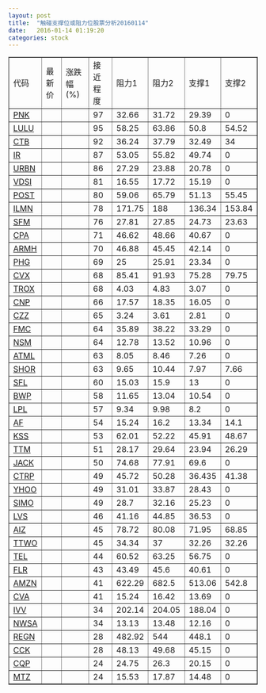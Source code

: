 ```yaml
---
layout: post
title:  "触碰支撑位或阻力位股票分析20160114"
date:   2016-01-14 01:19:20
categories: stock
---
```

<script type="text/javascript">
var stockList = []
stockList.push('gb_pnk');
stockList.push('gb_lulu');
stockList.push('gb_ctb');
stockList.push('gb_ir');
stockList.push('gb_urbn');
stockList.push('gb_vdsi');
stockList.push('gb_post');
stockList.push('gb_ilmn');
stockList.push('gb_sfm');
stockList.push('gb_cpa');
stockList.push('gb_armh');
stockList.push('gb_phg');
stockList.push('gb_cvx');
stockList.push('gb_trox');
stockList.push('gb_cnp');
stockList.push('gb_czz');
stockList.push('gb_fmc');
stockList.push('gb_nsm');
stockList.push('gb_atml');
stockList.push('gb_shor');
stockList.push('gb_sfl');
stockList.push('gb_bwp');
stockList.push('gb_lpl');
stockList.push('gb_af');
stockList.push('gb_kss');
stockList.push('gb_ttm');
stockList.push('gb_jack');
stockList.push('gb_ctrp');
stockList.push('gb_yhoo');
stockList.push('gb_simo');
stockList.push('gb_lvs');
stockList.push('gb_aiz');
stockList.push('gb_ttwo');
stockList.push('gb_tel');
stockList.push('gb_flr');
stockList.push('gb_amzn');
stockList.push('gb_cva');
stockList.push('gb_ivv');
stockList.push('gb_nwsa');
stockList.push('gb_regn');
stockList.push('gb_cck');
stockList.push('gb_cqp');
stockList.push('gb_mtz');
</script>
<table border="1">
 <tr>
 <td>代码</td>
 <td>最新价</td>
 <td>涨跌幅(%)</td>
 <td>接近程度</td>
 <td>阻力1</td>
 <td>阻力2</td>
 <td>支撑1</td>
 <td>支撑2</td>
</tr>
  <tr id="pnk" class="green">
  <td><a href="http://stock.finance.sina.com.cn/usstock/quotes/PNK.html" target="_blank">PNK</a></td><td></td><td></td><td>97</td><td>32.66</td><td>31.72</td><td>29.39</td><td>0</td></tr>
  <tr id="lulu" class="red">
  <td><a href="http://stock.finance.sina.com.cn/usstock/quotes/LULU.html" target="_blank">LULU</a></td><td></td><td></td><td>95</td><td>58.25</td><td>63.86</td><td>50.8</td><td>54.52</td></tr>
  <tr id="ctb" class="red">
  <td><a href="http://stock.finance.sina.com.cn/usstock/quotes/CTB.html" target="_blank">CTB</a></td><td></td><td></td><td>92</td><td>36.24</td><td>37.79</td><td>32.49</td><td>34</td></tr>
  <tr id="ir" class="red">
  <td><a href="http://stock.finance.sina.com.cn/usstock/quotes/IR.html" target="_blank">IR</a></td><td></td><td></td><td>87</td><td>53.05</td><td>55.82</td><td>49.74</td><td>0</td></tr>
  <tr id="urbn" class="green">
  <td><a href="http://stock.finance.sina.com.cn/usstock/quotes/URBN.html" target="_blank">URBN</a></td><td></td><td></td><td>86</td><td>27.29</td><td>23.88</td><td>20.78</td><td>0</td></tr>
  <tr id="vdsi" class="green">
  <td><a href="http://stock.finance.sina.com.cn/usstock/quotes/VDSI.html" target="_blank">VDSI</a></td><td></td><td></td><td>81</td><td>16.55</td><td>17.72</td><td>15.19</td><td>0</td></tr>
  <tr id="post" class="red">
  <td><a href="http://stock.finance.sina.com.cn/usstock/quotes/POST.html" target="_blank">POST</a></td><td></td><td></td><td>80</td><td>59.06</td><td>65.79</td><td>51.13</td><td>55.45</td></tr>
  <tr id="ilmn" class="red">
  <td><a href="http://stock.finance.sina.com.cn/usstock/quotes/ILMN.html" target="_blank">ILMN</a></td><td></td><td></td><td>78</td><td>171.75</td><td>188</td><td>136.34</td><td>153.84</td></tr>
  <tr id="sfm" class="green">
  <td><a href="http://stock.finance.sina.com.cn/usstock/quotes/SFM.html" target="_blank">SFM</a></td><td></td><td></td><td>76</td><td>27.81</td><td>27.85</td><td>24.73</td><td>23.63</td></tr>
  <tr id="cpa" class="red">
  <td><a href="http://stock.finance.sina.com.cn/usstock/quotes/CPA.html" target="_blank">CPA</a></td><td></td><td></td><td>71</td><td>46.62</td><td>48.66</td><td>40.67</td><td>0</td></tr>
  <tr id="armh" class="green">
  <td><a href="http://stock.finance.sina.com.cn/usstock/quotes/ARMH.html" target="_blank">ARMH</a></td><td></td><td></td><td>70</td><td>46.88</td><td>45.45</td><td>42.14</td><td>0</td></tr>
  <tr id="phg" class="red">
  <td><a href="http://stock.finance.sina.com.cn/usstock/quotes/PHG.html" target="_blank">PHG</a></td><td></td><td></td><td>69</td><td>25</td><td>25.91</td><td>23.34</td><td>0</td></tr>
  <tr id="cvx" class="green">
  <td><a href="http://stock.finance.sina.com.cn/usstock/quotes/CVX.html" target="_blank">CVX</a></td><td></td><td></td><td>68</td><td>85.41</td><td>91.93</td><td>75.28</td><td>79.75</td></tr>
  <tr id="trox" class="green">
  <td><a href="http://stock.finance.sina.com.cn/usstock/quotes/TROX.html" target="_blank">TROX</a></td><td></td><td></td><td>68</td><td>4.03</td><td>4.83</td><td>3.07</td><td>0</td></tr>
  <tr id="cnp" class="red">
  <td><a href="http://stock.finance.sina.com.cn/usstock/quotes/CNP.html" target="_blank">CNP</a></td><td></td><td></td><td>66</td><td>17.57</td><td>18.35</td><td>16.05</td><td>0</td></tr>
  <tr id="czz" class="green">
  <td><a href="http://stock.finance.sina.com.cn/usstock/quotes/CZZ.html" target="_blank">CZZ</a></td><td></td><td></td><td>65</td><td>3.24</td><td>3.61</td><td>2.81</td><td>0</td></tr>
  <tr id="fmc" class="red">
  <td><a href="http://stock.finance.sina.com.cn/usstock/quotes/FMC.html" target="_blank">FMC</a></td><td></td><td></td><td>64</td><td>35.89</td><td>38.22</td><td>33.29</td><td>0</td></tr>
  <tr id="nsm" class="green">
  <td><a href="http://stock.finance.sina.com.cn/usstock/quotes/NSM.html" target="_blank">NSM</a></td><td></td><td></td><td>64</td><td>12.78</td><td>13.52</td><td>10.96</td><td>0</td></tr>
  <tr id="atml" class="red">
  <td><a href="http://stock.finance.sina.com.cn/usstock/quotes/ATML.html" target="_blank">ATML</a></td><td></td><td></td><td>63</td><td>8.05</td><td>8.46</td><td>7.26</td><td>0</td></tr>
  <tr id="shor" class="green">
  <td><a href="http://stock.finance.sina.com.cn/usstock/quotes/SHOR.html" target="_blank">SHOR</a></td><td></td><td></td><td>63</td><td>9.65</td><td>10.44</td><td>7.97</td><td>7.66</td></tr>
  <tr id="sfl" class="red">
  <td><a href="http://stock.finance.sina.com.cn/usstock/quotes/SFL.html" target="_blank">SFL</a></td><td></td><td></td><td>60</td><td>15.03</td><td>15.9</td><td>13</td><td>0</td></tr>
  <tr id="bwp" class="red">
  <td><a href="http://stock.finance.sina.com.cn/usstock/quotes/BWP.html" target="_blank">BWP</a></td><td></td><td></td><td>58</td><td>11.65</td><td>13.04</td><td>10.54</td><td>0</td></tr>
  <tr id="lpl" class="red">
  <td><a href="http://stock.finance.sina.com.cn/usstock/quotes/LPL.html" target="_blank">LPL</a></td><td></td><td></td><td>57</td><td>9.34</td><td>9.98</td><td>8.2</td><td>0</td></tr>
  <tr id="af" class="red">
  <td><a href="http://stock.finance.sina.com.cn/usstock/quotes/AF.html" target="_blank">AF</a></td><td></td><td></td><td>54</td><td>15.24</td><td>16.2</td><td>13.34</td><td>14.1</td></tr>
  <tr id="kss" class="green">
  <td><a href="http://stock.finance.sina.com.cn/usstock/quotes/KSS.html" target="_blank">KSS</a></td><td></td><td></td><td>53</td><td>62.01</td><td>52.22</td><td>45.91</td><td>48.67</td></tr>
  <tr id="ttm" class="green">
  <td><a href="http://stock.finance.sina.com.cn/usstock/quotes/TTM.html" target="_blank">TTM</a></td><td></td><td></td><td>51</td><td>28.17</td><td>29.64</td><td>23.94</td><td>26.29</td></tr>
  <tr id="jack" class="red">
  <td><a href="http://stock.finance.sina.com.cn/usstock/quotes/JACK.html" target="_blank">JACK</a></td><td></td><td></td><td>50</td><td>74.68</td><td>77.91</td><td>69.6</td><td>0</td></tr>
  <tr id="ctrp" class="green">
  <td><a href="http://stock.finance.sina.com.cn/usstock/quotes/CTRP.html" target="_blank">CTRP</a></td><td></td><td></td><td>49</td><td>45.72</td><td>50.28</td><td>36.435</td><td>41.38</td></tr>
  <tr id="yhoo" class="red">
  <td><a href="http://stock.finance.sina.com.cn/usstock/quotes/YHOO.html" target="_blank">YHOO</a></td><td></td><td></td><td>49</td><td>31.01</td><td>33.87</td><td>28.43</td><td>0</td></tr>
  <tr id="simo" class="red">
  <td><a href="http://stock.finance.sina.com.cn/usstock/quotes/SIMO.html" target="_blank">SIMO</a></td><td></td><td></td><td>49</td><td>28.7</td><td>32.16</td><td>25.23</td><td>0</td></tr>
  <tr id="lvs" class="green">
  <td><a href="http://stock.finance.sina.com.cn/usstock/quotes/LVS.html" target="_blank">LVS</a></td><td></td><td></td><td>46</td><td>41.16</td><td>44.85</td><td>36.53</td><td>0</td></tr>
  <tr id="aiz" class="red">
  <td><a href="http://stock.finance.sina.com.cn/usstock/quotes/AIZ.html" target="_blank">AIZ</a></td><td></td><td></td><td>45</td><td>78.72</td><td>80.08</td><td>71.95</td><td>68.85</td></tr>
  <tr id="ttwo" class="green">
  <td><a href="http://stock.finance.sina.com.cn/usstock/quotes/TTWO.html" target="_blank">TTWO</a></td><td></td><td></td><td>45</td><td>34.34</td><td>37</td><td>32.26</td><td>32.26</td></tr>
  <tr id="tel" class="green">
  <td><a href="http://stock.finance.sina.com.cn/usstock/quotes/TEL.html" target="_blank">TEL</a></td><td></td><td></td><td>44</td><td>60.52</td><td>63.25</td><td>56.75</td><td>0</td></tr>
  <tr id="flr" class="red">
  <td><a href="http://stock.finance.sina.com.cn/usstock/quotes/FLR.html" target="_blank">FLR</a></td><td></td><td></td><td>43</td><td>43.49</td><td>45.6</td><td>40.61</td><td>0</td></tr>
  <tr id="amzn" class="red">
  <td><a href="http://stock.finance.sina.com.cn/usstock/quotes/AMZN.html" target="_blank">AMZN</a></td><td></td><td></td><td>41</td><td>622.29</td><td>682.5</td><td>513.06</td><td>542.8</td></tr>
  <tr id="cva" class="red">
  <td><a href="http://stock.finance.sina.com.cn/usstock/quotes/CVA.html" target="_blank">CVA</a></td><td></td><td></td><td>41</td><td>15.24</td><td>16.42</td><td>13.69</td><td>0</td></tr>
  <tr id="ivv" class="green">
  <td><a href="http://stock.finance.sina.com.cn/usstock/quotes/IVV.html" target="_blank">IVV</a></td><td></td><td></td><td>34</td><td>202.14</td><td>204.05</td><td>188.04</td><td>0</td></tr>
  <tr id="nwsa" class="green">
  <td><a href="http://stock.finance.sina.com.cn/usstock/quotes/NWSA.html" target="_blank">NWSA</a></td><td></td><td></td><td>34</td><td>13.13</td><td>13.48</td><td>12.16</td><td>0</td></tr>
  <tr id="regn" class="green">
  <td><a href="http://stock.finance.sina.com.cn/usstock/quotes/REGN.html" target="_blank">REGN</a></td><td></td><td></td><td>28</td><td>482.92</td><td>544</td><td>448.1</td><td>0</td></tr>
  <tr id="cck" class="green">
  <td><a href="http://stock.finance.sina.com.cn/usstock/quotes/CCK.html" target="_blank">CCK</a></td><td></td><td></td><td>28</td><td>48.13</td><td>49.68</td><td>45.15</td><td>0</td></tr>
  <tr id="cqp" class="red">
  <td><a href="http://stock.finance.sina.com.cn/usstock/quotes/CQP.html" target="_blank">CQP</a></td><td></td><td></td><td>24</td><td>24.75</td><td>26.3</td><td>20.15</td><td>0</td></tr>
  <tr id="mtz" class="green">
  <td><a href="http://stock.finance.sina.com.cn/usstock/quotes/MTZ.html" target="_blank">MTZ</a></td><td></td><td></td><td>24</td><td>15.53</td><td>17.87</td><td>14.48</td><td>0</td></tr>
</table>
